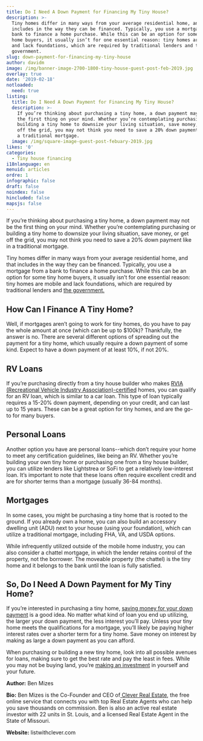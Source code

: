 ```yaml
---
title: Do I Need A Down Payment for Financing My Tiny House?
description: >-
  Tiny homes differ in many ways from your average residential home, and that
  includes in the way they can be financed. Typically, you use a mortgage from a
  bank to finance a home purchase. While this can be an option for some tiny
  home buyers, it usually isn’t for one essential reason: tiny homes are mobile
  and lack foundations, which are required by traditional lenders and the
  government.
slug: down-payment-for-financing-my-tiny-house
author: davidm
image: /img/banner-image-2700-1800-tiny-house-guest-post-feb-2019.jpg
overlay: true
date: '2019-02-18'
notloaded:
  need: true
listing:
  title: Do I Need A Down Payment for Financing My Tiny House?
  description: >-
    If you’re thinking about purchasing a tiny home, a down payment may not be
    the first thing on your mind. Whether you’re contemplating purchasing or
    building a tiny home to downsize your living situation, save money, or get
    off the grid, you may not think you need to save a 20% down payment like in
    a traditional mortgage.
  image: /img/square-image-guest-post-febuary-2019.jpg
likes: '0'
categories:
  - Tiny house financing
i18nlanguage: en
menuid: articles
ordre: 1
infographic: false
draft: false
noindex: false
hincluded: false
mapsjs: false
---
```

If you’re thinking about purchasing a tiny home, a down payment may not be the first thing on your mind. Whether you’re contemplating purchasing or building a tiny home to downsize your living situation, save money, or get off the grid, you may not think you need to save a 20% down payment like in a traditional mortgage.

Tiny homes differ in many ways from your average residential home, and that includes in the way they can be financed. Typically, you use a mortgage from a bank to finance a home purchase. While this can be an option for some tiny home buyers, it usually isn’t for one essential reason: tiny homes are mobile and lack foundations, which are required by traditional lenders and [the government.](http://www.homebuyinginstitute.com/mortgage/fha-property-requirements-476/)  

## How Can I Finance A Tiny Home?

Well, if mortgages aren’t going to work for tiny homes, do you have to pay the whole amount at once (which can be up to $100k)? Thankfully, the answer is no. There are several different options of spreading out the payment for a tiny home, which usually require a down payment of some kind. Expect to have a down payment of at least 10%, if not 20%. 

## RV Loans

If you’re purchasing directly from a tiny house builder who makes [RVIA (Recreational Vehicle Industry Association)-certified](https://www.rvia.org/) homes, you can qualify for an RV loan, which is similar to a car loan. This type of loan typically requires a 15-20% down payment, depending on your credit, and can last up to 15 years. These can be a great option for tiny homes, and are the go-to for many buyers.

## Personal Loans

Another option you have are personal loans--which don’t require your home to meet any certification guidelines, like being an RV. Whether you’re building your own tiny home or purchasing one from a tiny house builder, you can utilize lenders like Lightstrea or SoFi to get a relatively low-interest loan. It’s important to note that these loans often require excellent credit and are for shorter terms than a mortgage (usually 36-84 months). 

## Mortgages

In some cases, you might be purchasing a tiny home that is rooted to the ground. If you already own a home, you can also build an accessory dwelling unit (ADU) next to your house (using your foundation), which can utilize a traditional mortgage, including FHA, VA, and USDA options.

While infrequently utilized outside of the mobile home industry, you can also consider a chattel mortgage, in which the lender retains control of the property, not the borrower. The moveable property (the chattel) is the tiny home and it belongs to the bank until the loan is fully satisfied.  

## So, Do I Need A Down Payment for My Tiny Home?

If you’re interested in purchasing a tiny home, [saving money for your down payment](https://listwithclever.com/real-estate-blog/creative-strategies-to-save-for-your-down-payment/) is a good idea. No matter what kind of loan you end up utilizing, the larger your down payment, the less interest you’ll pay. Unless your tiny home meets the qualifications for a mortgage, you’ll likely be paying higher interest rates over a shorter term for a tiny home. Save money on interest by making as large a down payment as you can afford. 

When purchasing or building a new tiny home, look into all possible avenues for loans, making sure to get the best rate and pay the least in fees. While you may not be buying land, you’re [making an investment](https://listwithclever.com/real-estate-blog/are-tiny-houses-a-good-investment-for-airbnb/) in yourself and your future.

**Author:** Ben Mizes 

**Bio:** Ben Mizes is the Co-Founder and CEO of[ Clever Real Estate](https://listwithclever.com/), the free online service that connects you with top Real Estate Agents who can help you save thousands on commission. Ben is also an active real estate investor with 22 units in St. Louis, and a licensed Real Estate Agent in the State of Missouri.

**Website:** listwithclever.com
